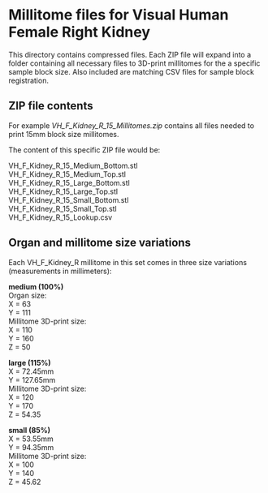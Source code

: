 # Millitome files for Visual Human Female Right Kidney

This directory contains compressed files. Each ZIP file will expand into a folder containing all necessary files to 3D-print millitomes for the a specific sample block size. Also included are matching CSV files for sample block registration.

## ZIP file contents

<p>For example <em>VH_F_Kidney_R_15_Millitomes.zip</em> contains all files needed to print 15mm block size millitomes.</p>

<p>The content of this specific ZIP file would be:</p>

VH_F_Kidney_R_15_Medium_Bottom.stl<br>
VH_F_Kidney_R_15_Medium_Top.stl<br>
VH_F_Kidney_R_15_Large_Bottom.stl<br>
VH_F_Kidney_R_15_Large_Top.stl<br>
VH_F_Kidney_R_15_Small_Bottom.stl<br>
VH_F_Kidney_R_15_Small_Top.stl<br>
VH_F_Kidney_R_15_Lookup.csv<br>

## Organ and millitome size variations

<p>Each VH_F_Kidney_R millitome in this set comes in three size variations (measurements in millimeters):</p>

<strong>medium (100%)</strong><br>
Organ size:<br>
X = 63<br>
Y = 111<br>
Millitome 3D-print size:<br>
X = 110<br>
Y = 160<br>
Z = 50<br>

<strong>large (115%)</strong><br>
X = 72.45mm<br>
Y = 127.65mm<br>
Millitome 3D-print size:<br>
X = 120<br>
Y = 170<br>
Z = 54.35<br>

<strong>small (85%)</strong><br>
X = 53.55mm<br>
Y = 94.35mm<br>
Millitome 3D-print size:<br>
X = 100<br>
Y = 140<br>
Z = 45.62<br>
